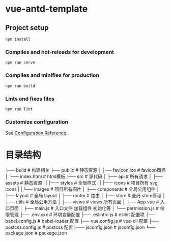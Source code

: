 # vue-antd-template

## Project setup
```
npm install
```

### Compiles and hot-reloads for development
```
npm run serve
```

### Compiles and minifies for production
```
npm run build
```

### Lints and fixes files
```
npm run lint
```

### Customize configuration
See [Configuration Reference](https://cli.vuejs.org/config/).

# 目录结构

├── build                      # 构建相关
├── public                     # 静态资源
│   │── favicon.ico            # favicon图标
│   └── index.html             # html模板
├── src                        # 源代码
│   ├── api                    # 所有请求
│   ├── assets                 # 静态资源
|   |   |—— styles             # 全局样式
|   |   |—— icons              # 项目所有 svg icons
|   |   └── images             # 项目所有图片
│   ├── components             # 全局公用组件
│   ├── layout                 # 全局 layout
│   ├── router                 # 路由
│   ├── store                  # 全局 store管理
│   ├── utils                  # 全局公用方法
│   ├── views                  # views 所有页面
│   ├── App.vue                # 入口页面
│   ├── main.js                # 入口文件 加载组件 初始化等
│   └── permission.js          # 权限管理
├── .env.xxx                   # 环境变量配置
├── .eslintrc.js               # eslint 配置项
├── babel.config.js            # babel-loader 配置
├── vue.config.js              # vue-cli 配置
├── postcss.config.js          # postcss 配置
|—— jsconfig.json              # jsconfig.json
└── package.json               # package.json

